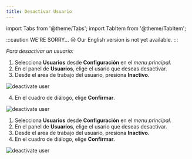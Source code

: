 ```yaml
---
title: Desactivar Usuario
---
```


import Tabs from '@theme/Tabs';
import TabItem from '@theme/TabItem';

:::caution WE'RE SORRY... 😢
Our English version is not yet available.
:::

_Para desactivar un usuario:_

<Tabs>
<TabItem value="desktop" label="Escritorio" default>

1. Selecciona **Usuarios** desde **Configuración** en el _menu principal_.
2. En el panel de **Usuarios**, elige el usario que deseas desactivar.
3. Desde el area de trabajo del usuario, presiona **Inactivo**.

<div className="img_sizing">

![deactivate user](/img/productos_es/product_forms_users_deactivate_01.png)

</div>

4. En el cuadro de diálogo, elige **Confirmar**.

<div className="img_sizing">

![deactivate user](/img/productos_es/product_forms_users_deactivate_02.png)

</div>

</TabItem>
<TabItem value="mobile" label="Versión Móvil" default>

1. Selecciona **Usuarios** desde **Configuración** en el _menu principal_.
2. En el panel de **Usuarios**, elige el usario que deseas desactivar.
3. Desde el area de trabajo del usuario, presiona **Inactivo**.
4. En el cuadro de diálogo, elige **Confirmar**.

<div className="img_sizing">

![deactivate user](/img/productos_es/product_forms_users_deactivate_01m.png)

</div>

</TabItem>
</Tabs>

